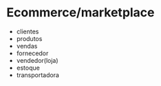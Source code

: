# Ecommerce/marketplace


- clientes
- produtos
- vendas
- fornecedor
- vendedor(loja)
- estoque
- transportadora